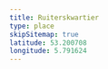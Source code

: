 ```yaml
---
title: Ruiterskwartier
type: place
skipSitemap: true
latitude: 53.200708
longitude: 5.791624
---
```

